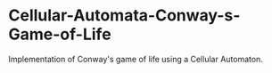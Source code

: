 # Cellular-Automata-Conway-s-Game-of-Life
Implementation of Conway's game of life using a Cellular Automaton.
